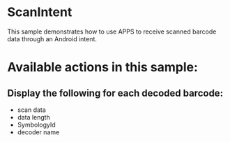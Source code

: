 # ScanIntent
This sample demonstrates how to use APPS to receive scanned barcode data through an Android intent.
# Available actions in this sample:
## Display the following for each decoded barcode:
- scan data
- data length
- SymbologyId
- decoder name